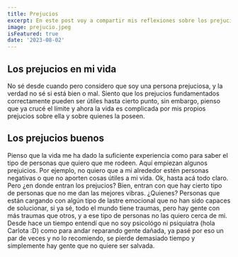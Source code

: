 ```yaml
---
title: Prejucios
excerpt: En este post voy a compartir mis reflexiones sobre los prejucios en general, mis prejuicios en particular y como desde mi perspectiva estos no son tan malos como parecen
image: prejucio.jpeg
isFeatured: true
date: '2023-08-02'
---
```


## Los prejucios en mi vida

No sé desde cuando pero considero que soy una persona prejuciosa, y la verdad no sé si está bien o mal. Siento que los prejucios fundamentados correctamente pueden ser útiles hasta cierto punto, sin embargo, pienso que ya crucé el límite y ahora la vida es complicada por mis propios prejucios sobre ella y sobre quienes la poseen.

## Los prejucios buenos

Pienso que la vida me ha dado la suficiente experiencia como para saber el tipo de personas que quiero que me rodeen. Aquí empiezan algunos prejuicios. Por ejemplo, no quiero que a mi alrededor estén personas negativas o que no aporten cosas útiles a mi vida. Ok, hasta acá todo claro. Pero ¿en donde entran los prejucios? Bien, entran con que hay cierto tipo de personas que no me dan las mejores vibras. ¿Quienes? Personas que están cargando con algún tipo de lastre emocional que no han sido capaces de solucionar, si ya sé, todo el mundo tiene traumas, pero hay gente con más traumas que otros, y a ese tipo de personas no las quiero cerca de mi. Desde hace un tiempo entendí que no soy psicológo ni psiquiatra (hola Carlota :D) como para andar reparando gente dañada, ya pasé por eso un par de veces y no lo recomiendo, se pierde demasiado tiempo y simplemente hay gente que no quiere ser salvada.